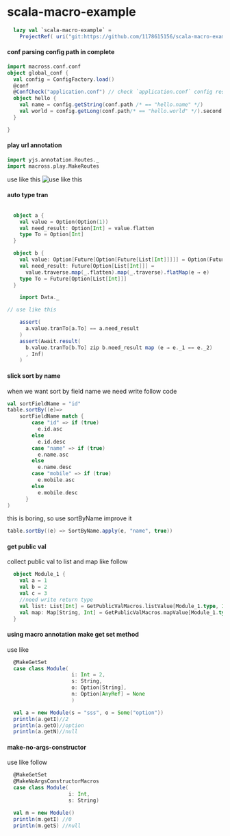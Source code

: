 # scala-macro-example

```scala 
  lazy val `scala-macro-example` =
    ProjectRef( uri("git:https://github.com/1178615156/scala-macro-example"),"scala-macro-example")
```
#### conf parsing config path in complete 
```scala
import macross.conf.conf 
object global_conf {
  val config = ConfigFactory.load()
  @conf
  @ConfCheck("application.conf") // check `application.conf` config resources , exist config path 
  object hello {
    val name = config.getString(conf.path /* == "hello.name" */)
    val world = config.getLong(conf.path/* == "hello.world" */).second.toMillis
  }

}
```

#### play url annotation
```scala
import yjs.annotation.Routes._
import macross.play.MakeRoutes
```
use like this
![use like this](http://www.popo8.com/host/data/201512/13/11/8e2a82d.gif)

#### auto type tran
```scala

  object a {
    val value = Option(Option(1))
    val need_result: Option[Int] = value.flatten
    type To = Option[Int]
  }

  object b {
    val value: Option[Future[Option[Future[List[Int]]]]] = Option(Future(Option(Future(List(2)))))
    val need_result: Future[Option[List[Int]]] =
      value.traverse.map(_.flatten).map(_.traverse).flatMap(e ⇒ e)
    type To = Future[Option[List[Int]]]
  }

    import Data._

// use like this

    assert(
      a.value.tranTo[a.To] == a.need_result
    )
    assert(Await.result(
      b.value.tranTo[b.To] zip b.need_result map (e ⇒ e._1 == e._2)
      , Inf)
    )
```
#### slick sort by name
when we want sort by field name we need write follow code
```scala
val sortFieldName = "id"
table.sortBy((e)=>
    sortFieldName match {
        case "id" => if (true)
          e.id.asc
        else
          e.id.desc
        case "name" => if (true)
          e.name.asc
        else
          e.name.desc
        case "mobile" => if (true)
          e.mobile.asc
        else
          e.mobile.desc
      }
)
```
this is boring, so use sortByName improve it
```scala
table.sortBy((e) => SortByName.apply(e, "name", true))
```
#### get public val
collect public val to list and map 
like follow
```scala
  object Module_1 {
    val a = 1
    val b = 2
    val c = 3
    //need write return type
    val list: List[Int] = GetPublicValMacros.listValue[Module_1.type, Int]//List(1,2,3)
    val map: Map[String, Int] = GetPublicValMacros.mapValue[Module_1.type, Int]//Map(c -> 3, b -> 2, a -> 1)
  }
```

#### using macro annotation make get set method 
use like
```scala
  @MakeGetSet
  case class Module(
                     i: Int = 2,
                     s: String,
                     o: Option[String],
                     n: Option[AnyRef] = None
                     )

  val a = new Module(s = "sss", o = Some("option"))
  println(a.getI)//2
  println(a.getO)//option
  println(a.getN)//null
```

#### make-no-args-constructor
use like follow 
```scala
  @MakeGetSet
  @MakeNoArgsConstructorMacros
  case class Module(
                    i: Int, 
                    s: String)

  val m = new Module()
  println(m.getI) //0
  println(m.getS) //null
```

